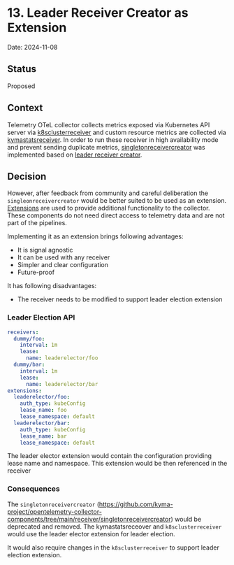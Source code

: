 # 13. Leader Receiver Creator as Extension

Date: 2024-11-08

## Status
Proposed

## Context

Telemetry OTeL collector collects metrics exposed via Kubernetes API server via [k8sclusterreceiver](https://github.com/open-telemetry/opentelemetry-collector-contrib/tree/main/receiver/k8sclusterreceiver) 
and custom resource metrics are collected via [kymastatsreceiver](https://github.com/kyma-project/opentelemetry-collector-components/tree/main/receiver/kymastatsreceiver). In order to run these receiver 
in high availability mode and prevent sending duplicate metrics, [singletonreceivercreator](https://github.com/kyma-project/opentelemetry-collector-components/tree/main/receiver/singletonreceivercreator)
was implemented based on [leader receiver creator](./012-leader-receiver-creator.md).

## Decision
However, after feedback from community and careful deliberation the `singleonreceivercreator` would be better suited to be
used as an extension. [Extensions](https://github.com/open-telemetry/opentelemetry-collector/blob/main/extension/README.md?plain=1) are used to provide additional functionality to the collector. These components do not need direct access to
telemetry data and are not part of the pipelines.

Implementing it as an extension brings following advantages:
- It is signal agnostic
- It can be used with any receiver
- Simpler and clear configuration
- Future-proof

It has following disadvantages:
- The receiver needs to be modified to support leader election extension


### Leader Election API

```yaml
receivers:
  dummy/foo:
    interval: 1m
    lease:
      name: leaderelector/foo
  dummy/bar:
    interval: 1m
    lease:
      name: leaderelector/bar
extensions:
  leaderelector/foo:
    auth_type: kubeConfig
    lease_name: foo
    lease_namespace: default
  leaderelector/bar:
    auth_type: kubeConfig
    lease_name: bar
    lease_namespace: default
```

The leader elector extension would contain the configuration providing lease name and namespace. This extension would be
then referenced in the receiver

### Consequences
The `singletonreceivercreator` (https://github.com/kyma-project/opentelemetry-collector-components/tree/main/receiver/singletonreceivercreator) would be deprecated and removed. The kymastatsreceover and 
`k8sclusterreceiver` would use the leader elector extension for leader election.

It would also require changes in the `k8sclusterreceiver` to support leader election extension.


